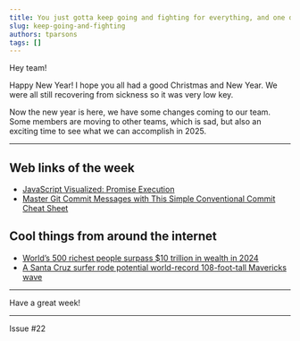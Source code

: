 ```yaml
---
title: You just gotta keep going and fighting for everything, and one day you’ll get to where you want - Naomi Osaka
slug: keep-going-and-fighting
authors: tparsons
tags: []
---
```

Hey team!

Happy New Year! I hope you all had a good Christmas and New Year. We were all still recovering from sickness so it was very low key.
<!-- truncate -->

Now the new year is here, we have some changes coming to our team. Some members are moving to other teams, which is sad, but also an exciting time to see what we can accomplish in 2025.

---

## Web links of the week

- [JavaScript Visualized: Promise Execution](https://www.lydiahallie.com/blog/promise-execution)
- [Master Git Commit Messages with This Simple Conventional Commit Cheat Sheet](https://github.com/BryanLomerio/conventional-commit-cheatsheet)

## Cool things from around the internet

- [World’s 500 richest people surpass $10 trillion in wealth in 2024](https://www.ocregister.com/2024/12/31/worlds-500-richest-people-surpass-10-trillion-in-wealth-in-2024/)
- [A Santa Cruz surfer rode potential world-record 108-foot-tall Mavericks wave](https://www.sfgate.com/sports/article/santa-cruz-surfer-rode-potential-world-record-wave-20008890.php)

---

Have a great week!

---

Issue #22
